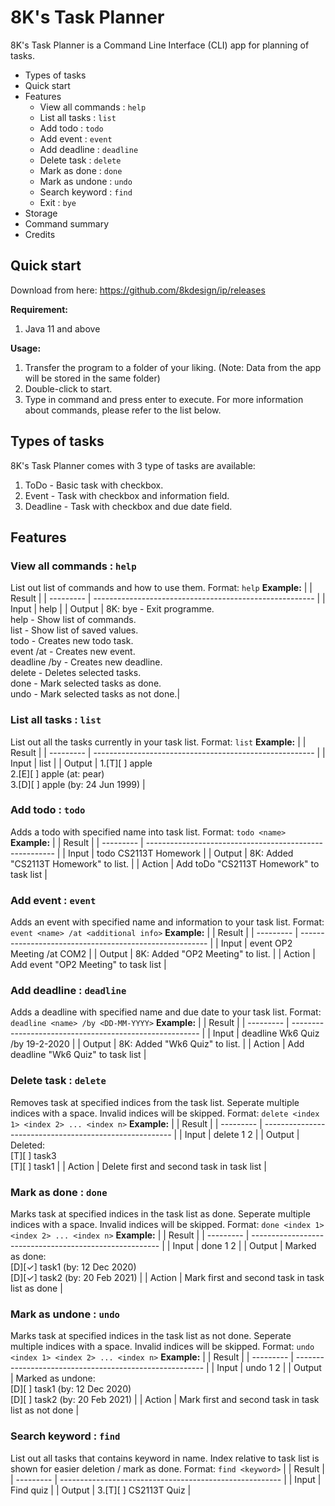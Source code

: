 # 8K's Task Planner

8K's Task Planner is a Command Line Interface (CLI) app for planning of tasks. 

* Types of tasks
* Quick start
* Features
  * View all commands : `help`
  * List all tasks : `list`
  * Add todo : `todo`
  * Add event : `event`
  * Add deadline : `deadline`
  * Delete task : `delete`
  * Mark as done : `done`
  * Mark as undone : `undo`
  * Search keyword : `find`
  * Exit : `bye`
* Storage
* Command summary
* Credits


## Quick start
Download from here: https://github.com/8kdesign/ip/releases

**Requirement:** 
1. Java 11 and above

**Usage:**
1. Transfer the program to a folder of your liking. (Note: Data from the app will be stored in the same folder)
2. Double-click to start.
3. Type in command and press enter to execute.
For more information about commands, please refer to the list below.


## Types of tasks
8K's Task Planner comes with 3 type of tasks are available:
1. ToDo - Basic task with checkbox.
1. Event - Task with checkbox and information field.
1. Deadline - Task with checkbox and due date field.


## Features

### View all commands : `help`
List out list of commands and how to use them.
Format: `help`
**Example:**
| | Result |
| --------- | ------------------------------------------------------- |
| Input | help |
| Output | 8K: bye - Exit programme.<br>    help - Show list of commands.<br>    list - Show list of saved values.<br>    todo <name> - Creates new todo task.<br>    event <name> /at <info> - Creates new event.<br>    deadline <name> /by <DD-MM-YYYY> - Creates new deadline.<br>    delete <indices> - Deletes selected tasks.<br>    done <indices> - Mark selected tasks as done.<br>    undo <indices> - Mark selected tasks as not done.|

### List all tasks : `list`
List out all the tasks currently in your task list.
Format: `list`
**Example:**
| | Result |
| --------- | ------------------------------------------------------- |
| Input | list |
| Output | 1.[T][ ] apple<br>2.[E][ ] apple (at: pear)<br>3.[D][ ] apple (by: 24 Jun 1999) |

### Add todo : `todo`
Adds a todo with specified name into task list.
Format: `todo <name>`
**Example:**
| | Result |
| --------- | ------------------------------------------------------- |
| Input | todo CS2113T Homework |
| Output | 8K: Added "CS2113T Homework" to list. |
| Action | Add toDo "CS2113T Homework" to task list |

### Add event : `event`
Adds an event with specified name and information to your task list.
Format: `event <name> /at <additional info>`
**Example:**
| | Result |
| --------- | ------------------------------------------------------- |
| Input | event OP2 Meeting /at COM2 |
| Output | 8K: Added "OP2 Meeting" to list. |
| Action | Add event "OP2 Meeting" to task list |

### Add deadline : `deadline`
Adds a deadline with specified name and due date to your task list.
Format: `deadline <name> /by <DD-MM-YYYY>`
**Example:**
| | Result |
| --------- | ------------------------------------------------------- |
| Input | deadline Wk6 Quiz /by 19-2-2020 |
| Output | 8K: Added "Wk6 Quiz" to list. |
| Action | Add deadline "Wk6 Quiz" to task list |

### Delete task : `delete`
Removes task at specified indices from the task list.
Seperate multiple indices with a space.
Invalid indices will be skipped.
Format: `delete <index 1> <index 2> ... <index n>`
**Example:**
| | Result |
| --------- | ------------------------------------------------------- |
| Input | delete 1 2 |
| Output | Deleted:<br>[T][ ] task3<br>[T][ ] task1 |
| Action | Delete first and second task in task list |

### Mark as done : `done`
Marks task at specified indices in the task list as done.
Seperate multiple indices with a space.
Invalid indices will be skipped.
Format: `done <index 1> <index 2> ... <index n>`
**Example:**
| | Result |
| --------- | ------------------------------------------------------- |
| Input | done 1 2 |
| Output | Marked as done:<br>[D][✓] task1 (by: 12 Dec 2020)<br>[D][✓] task2 (by: 20 Feb 2021) |
| Action | Mark first and second task in task list as done |

### Mark as undone : `undo`
Marks task at specified indices in the task list as not done.
Seperate multiple indices with a space.
Invalid indices will be skipped.
Format: `undo <index 1> <index 2> ... <index n>`
**Example:**
| | Result |
| --------- | ------------------------------------------------------- |
| Input | undo 1 2 |
| Output | Marked as undone:<br>[D][ ] task1 (by: 12 Dec 2020)<br>[D][ ] task2 (by: 20 Feb 2021) |
| Action | Mark first and second task in task list as not done |

### Search keyword : `find`
List out all tasks that contains keyword in name. 
Index relative to task list is shown for easier deletion / mark as done.
Format: `find <keyword>`
| | Result |
| --------- | ------------------------------------------------------- |
| Input | Find quiz |
| Output | 3.[T][ ] CS2113T Quiz |





